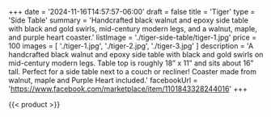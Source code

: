 +++
date = '2024-11-16T14:57:57-06:00'
draft = false
title = 'Tiger'
type = 'Side Table'
summary = 'Handcrafted black walnut and epoxy side table with black and gold swirls, mid-century modern legs, and a walnut, maple, and purple heart coaster.'
listImage = './tiger-side-table/tiger-1.jpg'
price = 100
images = [
    './tiger-1.jpg',
    './tiger-2.jpg',
    './tiger-3.jpg'
]
description = 'A handcrafted black walnut and epoxy side table with black and gold swirls on mid-century modern legs.  Table top is roughly 18” x 11” and sits about 16” tall.  Perfect for a side table next to a couch or recliner!  Coaster made from walnut, maple and Purple Heart included.'
facebookUrl = 'https://www.facebook.com/marketplace/item/1101843328244016'
+++

{{< product >}}